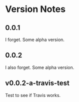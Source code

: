 # Version Notes

## 0.0.1

I forget. Some alpha version.

## 0.0.2

I also forget. Some alpha version.

## v0.0.2-a-travis-test

Test to see if Travis works.